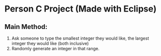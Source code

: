 # Person C Project (Made with **Eclipse**)
## Main Method:
1. Ask someone to type the smallest integer they would like, the largest integer they would like (both inclusive)
2. Randomly generate an integer in that range.